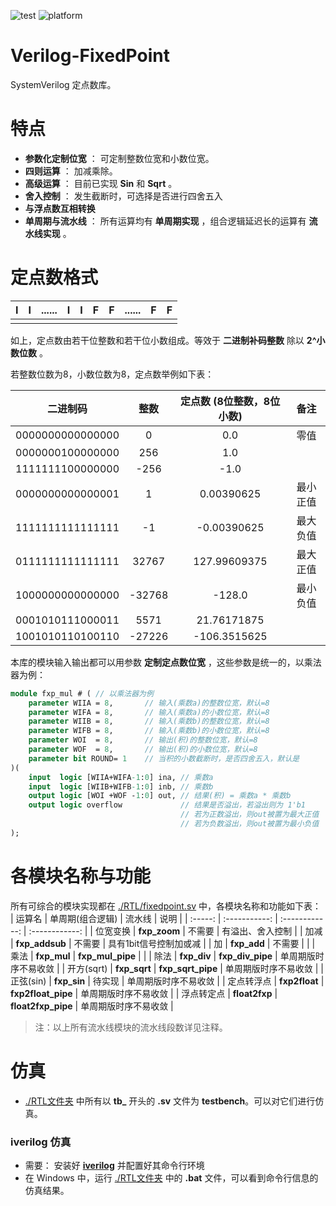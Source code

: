 ![test](https://img.shields.io/badge/test-passing-green.svg)
![platform](https://img.shields.io/badge/platform-Quartus|Vivado|iverilog-blue.svg)

Verilog-FixedPoint
===========================
SystemVerilog 定点数库。

# 特点
* **参数化定制位宽** ： 可定制整数位宽和小数位宽。
* **四则运算** ： 加减乘除。
* **高级运算** ： 目前已实现 **Sin** 和 **Sqrt** 。
* **舍入控制** ： 发生截断时，可选择是否进行四舍五入
* **与浮点数互相转换** 
* **单周期与流水线** ： 所有运算均有 **单周期实现** ，组合逻辑延迟长的运算有 **流水线实现** 。

# 定点数格式

| **I** | **I** | **......** | **I** | **I** | **F** | **F** | **......** | **F** | **F** |
| :---: | :---: | :---:      | :---: | :---: | :---: | :---: | :---:      | :---: | :---: |
||

如上，定点数由若干位整数和若干位小数组成。等效于 **二进制补码整数** 除以 **2^小数位数** 。

若整数位数为8，小数位数为8，定点数举例如下表：

| 二进制码         |      **整数**       |   **定点数** (8位整数，8位小数)    | 备注            |
| :-----:          | :-----------:       | :-----------:                      | :-------------: |
| 0000000000000000 | 0                   | 0.0                                | 零值            |
| 0000000100000000 | 256                 | 1.0                                |                 |
| 1111111100000000 | -256                | -1.0                               |                 |
| 0000000000000001 | 1                   | 0.00390625                         | 最小正值        |
| 1111111111111111 | -1                  | -0.00390625                        | 最大负值        |
| 0111111111111111 | 32767               | 127.99609375                       | 最大正值        |
| 1000000000000000 | -32768              | -128.0                             | 最小负值        |
| 0001010111000011 | 5571                | 21.76171875                        |                 |
| 1001010110100110 | -27226              | -106.3515625                       |                 |


本库的模块输入输出都可以用参数 **定制定点数位宽** ，这些参数是统一的，以乘法器为例：
```SystemVerilog
module fxp_mul # ( // 以乘法器为例
    parameter WIIA = 8,       // 输入(乘数a)的整数位宽，默认=8
    parameter WIFA = 8,       // 输入(乘数a)的小数位宽，默认=8
    parameter WIIB = 8,       // 输入(乘数b)的整数位宽，默认=8
    parameter WIFB = 8,       // 输入(乘数b)的小数位宽，默认=8
    parameter WOI  = 8,       // 输出(积)的整数位宽，默认=8
    parameter WOF  = 8,       // 输出(积)的小数位宽，默认=8
    parameter bit ROUND= 1    // 当积的小数截断时，是否四舍五入，默认是
)(
    input  logic [WIIA+WIFA-1:0] ina, // 乘数a
    input  logic [WIIB+WIFB-1:0] inb, // 乘数b
    output logic [WOI +WOF -1:0] out, // 结果(积) = 乘数a * 乘数b
    output logic overflow             // 结果是否溢出，若溢出则为 1'b1
                                      // 若为正数溢出，则out被置为最大正值
                                      // 若为负数溢出，则out被置为最小负值
);
```

# 各模块名称与功能
所有可综合的模块实现都在 [./RTL/fixedpoint.sv](https://github.com/WangXuan95/Verilog-FixedPoint/blob/master/RTL/fixedpoint.sv) 中，各模块名称和功能如下表：
| 运算名     |   单周期(组合逻辑)  |  流水线            |    说明                               |
| :-----:    | :-----------:       |  :------------:    |  :------------:                       |
| 位宽变换   | **fxp_zoom**        | 不需要             | 有溢出、舍入控制                      |
| 加减       | **fxp_addsub**      | 不需要             | 具有1bit信号控制加或减                |
| 加         | **fxp_add**         | 不需要             |                                       |
| 乘法       | **fxp_mul**         | **fxp_mul_pipe**   |                                       |
| 除法       | **fxp_div**         | **fxp_div_pipe**   | 单周期版时序不易收敛                  |
| 开方(sqrt) | **fxp_sqrt**        | **fxp_sqrt_pipe**  | 单周期版时序不易收敛                  |
| 正弦(sin)  | **fxp_sin**         | 待实现             | 单周期版时序不易收敛                  |
| 定点转浮点 | **fxp2float**       | **fxp2float_pipe** |  单周期版时序不易收敛                 |
| 浮点转定点 | **float2fxp**       | **float2fxp_pipe** |  单周期版时序不易收敛                 |


> 注：以上所有流水线模块的流水线段数详见注释。

# 仿真
* [./RTL文件夹](https://github.com/WangXuan95/Verilog-FixedPoint/blob/master/RTL/) 中所有以 **tb_** 开头的 **.sv** 文件为 **testbench**。可以对它们进行仿真。

### iverilog 仿真
* 需要： 安装好 **[iverilog](http://iverilog.icarus.com/)** 并配置好其命令行环境
* 在 Windows 中，运行 [./RTL文件夹](https://github.com/WangXuan95/Verilog-FixedPoint/blob/master/RTL/) 中的 **.bat** 文件，可以看到命令行信息的仿真结果。
